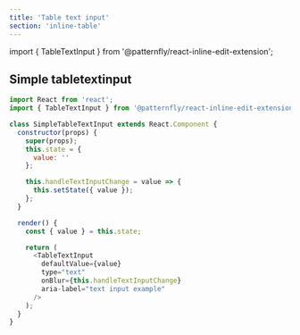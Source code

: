 ```yaml
---
title: 'Table text input'
section: 'inline-table'
---
```


import { TableTextInput } from '@patternfly/react-inline-edit-extension';

## Simple tabletextinput
```js
import React from 'react';
import { TableTextInput } from '@patternfly/react-inline-edit-extension';

class SimpleTableTextInput extends React.Component {
  constructor(props) {
    super(props);
    this.state = {
      value: ''
    };

    this.handleTextInputChange = value => {
      this.setState({ value });
    };
  }

  render() {
    const { value } = this.state;

    return (
      <TableTextInput
        defaultValue={value}
        type="text"
        onBlur={this.handleTextInputChange}
        aria-label="text input example"
      />
    );
  }
}
```
